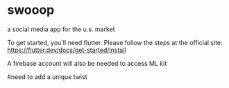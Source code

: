 # swooop
a social media app for the u.s. market

To get started, you'll need flutter.
Please follow the steps at the official site:
https://flutter.dev/docs/get-started/install

A firebase account will also be needed to access ML kit

#need to add a unique twist
